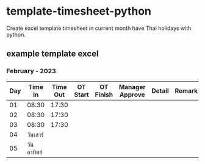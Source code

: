 # template-timesheet-python
Create excel template timesheet in current month have Thai holidays with python.

## example template excel 

### February - 2023

| Day	| Time In	| Time Out | OT Start	| OT Finish	| Manager Approve	 | Detail	               | Remark    |
| ----|---------| ---------| ---------|-----------|------------------|-----------------------|-----------|
| 01	| 08:30	  | 17:30		 |			
| 02	| 08:30	  | 17:30		 |			
| 03	| 08:30	  | 17:30		 |		
| 04	| วันเสาร์   ||||||						
| 05	| วันอาทิตย์    
